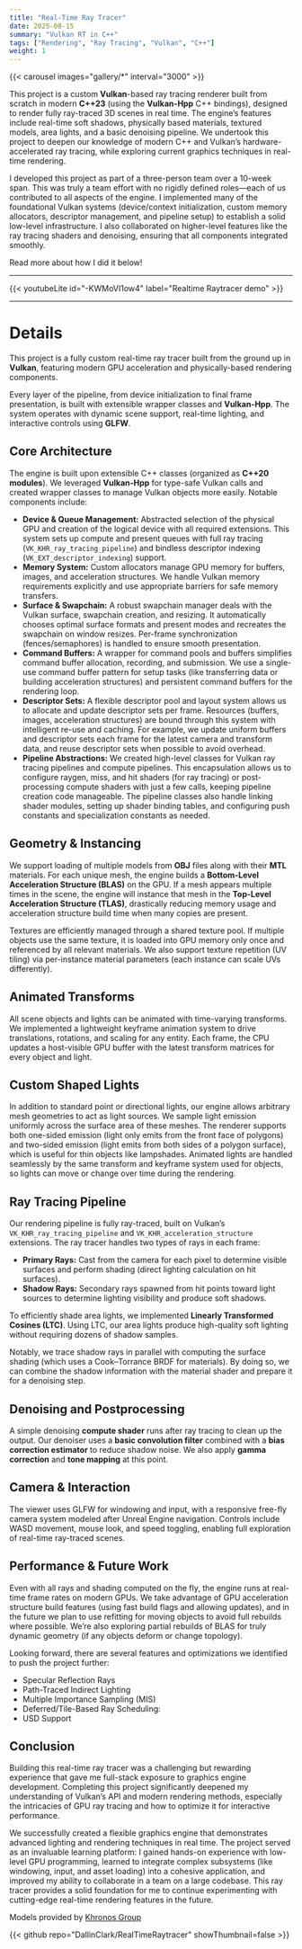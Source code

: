 ```yaml
---
title: "Real-Time Ray Tracer"
date: 2025-08-15
summary: "Vulkan RT in C++"
tags: ["Rendering", "Ray Tracing", "Vulkan", "C++"]
weight: 1
---
```


{{< carousel images="gallery/*" interval="3000" >}}

This project is a custom **Vulkan**-based ray tracing renderer built from scratch in modern **C++23** (using the **Vulkan-Hpp** C++ bindings), designed to render fully ray-traced 3D scenes in real time. The engine’s features include real-time soft shadows, physically based materials, textured models, area lights, and a basic denoising pipeline. We undertook this project to deepen our knowledge of modern C++ and Vulkan’s hardware-accelerated ray tracing, while exploring current graphics techniques in real-time rendering.

I developed this project as part of a three-person team over a 10-week span. This was truly a team effort with no rigidly defined roles—each of us contributed to all aspects of the engine. I implemented many of the foundational Vulkan systems (device/context initialization, custom memory allocators, descriptor management, and pipeline setup) to establish a solid low-level infrastructure. I also collaborated on higher-level features like the ray tracing shaders and denoising, ensuring that all components integrated smoothly.

Read more about how I did it below!

---

{{< youtubeLite id="-KWMoVI1ow4" label="Realtime Raytracer demo" >}}

---

# Details

This project is a fully custom real-time ray tracer built from the ground up in **Vulkan**, featuring modern GPU acceleration and physically-based rendering components.

Every layer of the pipeline, from device initialization to final frame presentation, is built with extensible wrapper classes and **Vulkan-Hpp**. The system operates with dynamic scene support, real-time lighting, and interactive controls using **GLFW**.

## Core Architecture

The engine is built upon extensible C++ classes (organized as **C++20 modules**). We leveraged **Vulkan-Hpp** for type-safe Vulkan calls and created wrapper classes to manage Vulkan objects more easily. Notable components include:

- **Device & Queue Management:** Abstracted selection of the physical GPU and creation of the logical device with all required extensions. This system sets up compute and present queues with full ray tracing (`VK_KHR_ray_tracing_pipeline`) and bindless descriptor indexing (`VK_EXT_descriptor_indexing`) support.
- **Memory System:** Custom allocators manage GPU memory for buffers, images, and acceleration structures. We handle Vulkan memory requirements explicitly and use appropriate barriers for safe memory transfers.
- **Surface & Swapchain:** A robust swapchain manager deals with the Vulkan surface, swapchain creation, and resizing. It automatically chooses optimal surface formats and present modes and recreates the swapchain on window resizes. Per-frame synchronization (fences/semaphores) is handled to ensure smooth presentation.
- **Command Buffers:** A wrapper for command pools and buffers simplifies command buffer allocation, recording, and submission. We use a single-use command buffer pattern for setup tasks (like transferring data or building acceleration structures) and persistent command buffers for the rendering loop.
- **Descriptor Sets:** A flexible descriptor pool and layout system allows us to allocate and update descriptor sets per frame. Resources (buffers, images, acceleration structures) are bound through this system with intelligent re-use and caching. For example, we update uniform buffers and descriptor sets each frame for the latest camera and transform data, and reuse descriptor sets when possible to avoid overhead.
- **Pipeline Abstractions:** We created high-level classes for Vulkan ray tracing pipelines and compute pipelines. This encapsulation allows us to configure raygen, miss, and hit shaders (for ray tracing) or post-processing compute shaders with just a few calls, keeping pipeline creation code manageable. The pipeline classes also handle linking shader modules, setting up shader binding tables, and configuring push constants and specialization constants as needed.

## Geometry & Instancing

We support loading of multiple models from **OBJ** files along with their **MTL** materials. For each unique mesh, the engine builds a **Bottom-Level Acceleration Structure (BLAS)** on the GPU. If a mesh appears multiple times in the scene,  the engine will instance that mesh in the **Top-Level Acceleration Structure (TLAS)**, drastically reducing memory usage and acceleration structure build time when many copies are present.

Textures are efficiently managed through a shared texture pool. If multiple objects use the same texture, it is loaded into GPU memory only once and referenced by all relevant materials. We also support texture repetition (UV tiling) via per-instance material parameters (each instance can scale UVs differently). 

## Animated Transforms

All scene objects and lights can be animated with time-varying transforms. We implemented a lightweight keyframe animation system to drive translations, rotations, and scaling for any entity. Each frame, the CPU updates a host-visible GPU buffer with the latest transform matrices for every object and light. 

## Custom Shaped Lights

In addition to standard point or directional lights, our engine allows arbitrary mesh geometries to act as light sources. We sample light emission uniformly across the surface area of these meshes. The renderer supports both one-sided emission (light only emits from the front face of polygons) and two-sided emission (light emits from both sides of a polygon surface), which is useful for thin objects like lampshades. Animated lights are handled seamlessly by the same transform and keyframe system used for objects, so lights can move or change over time during the rendering.

## Ray Tracing Pipeline

Our rendering pipeline is fully ray-traced, built on Vulkan’s `VK_KHR_ray_tracing_pipeline` and `VK_KHR_acceleration_structure` extensions. The ray tracer handles two types of rays in each frame:

- **Primary Rays:** Cast from the camera for each pixel to determine visible surfaces and perform shading (direct lighting calculation on hit surfaces).
- **Shadow Rays:** Secondary rays spawned from hit points toward light sources to determine lighting visibility and produce soft shadows.

To efficiently shade area lights, we implemented **Linearly Transformed Cosines (LTC)**. Using LTC, our area lights produce high-quality soft lighting without requiring dozens of shadow samples.

Notably, we trace shadow rays in parallel with computing the surface shading (which uses a Cook–Torrance BRDF for materials). By doing so, we can combine the shadow information with the material shader and prepare it for a denoising step.

## Denoising and Postprocessing

A simple denoising **compute shader** runs after ray tracing to clean up the output. Our denoiser uses a **basic convolution filter** combined with a **bias correction estimator** to reduce shadow noise. We also apply **gamma correction** and **tone mapping** at this point.

## Camera & Interaction

The viewer uses GLFW for windowing and input, with a responsive free-fly camera system modeled after Unreal Engine navigation. Controls include WASD movement, mouse look, and speed toggling, enabling full exploration of real-time ray-traced scenes.

## Performance & Future Work

Even with all rays and shading computed on the fly, the engine runs at real-time frame rates on modern GPUs. We take advantage of GPU acceleration structure build features (using fast build flags and allowing updates), and in the future we plan to use refitting for moving objects to avoid full rebuilds where possible. We’re also exploring partial rebuilds of BLAS for truly dynamic geometry (if any objects deform or change topology).

Looking forward, there are several features and optimizations we identified to push the project further:

- Specular Reflection Rays
- Path-Traced Indirect Lighting
- Multiple Importance Sampling (MIS)
- Deferred/Tile-Based Ray Scheduling:
- USD Support

## Conclusion

Building this real-time ray tracer was a challenging but rewarding experience that gave me full-stack exposure to graphics engine development. Completing this project significantly deepened my understanding of Vulkan’s API and modern rendering methods, especially the intricacies of GPU ray tracing and how to optimize it for interactive performance.

We successfully created a flexible graphics engine that demonstrates advanced lighting and rendering techniques in real time. The project served as an invaluable learning platform: I gained hands-on experience with low-level GPU programming, learned to integrate complex subsystems (like windowing, input, and asset loading) into a cohesive application, and improved my ability to collaborate in a team on a large codebase. This ray tracer provides a solid foundation for me to continue experimenting with cutting-edge real-time rendering features in the future.


Models provided by [Khronos Group](https://github.com/KhronosGroup/glTF-Sample-Assets/blob/main/Models/Sponza/README.md) 

{{< github repo="DallinClark/RealTimeRaytracer" showThumbnail=false >}}
